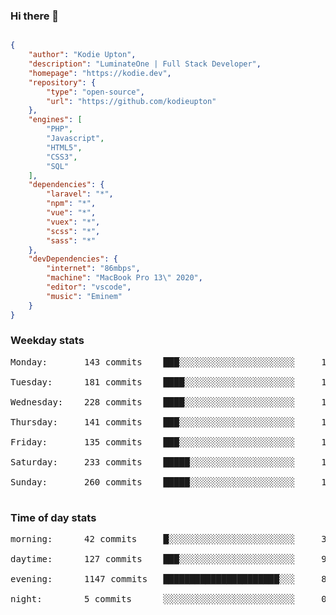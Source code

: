 ### Hi there 👋

```json

{
    "author": "Kodie Upton",
    "description": "LuminateOne | Full Stack Developer",
    "homepage": "https://kodie.dev",
    "repository": {
        "type": "open-source",
        "url": "https://github.com/kodieupton"
    },
    "engines": [
        "PHP",
        "Javascript",
        "HTML5",
        "CSS3",
        "SQL"
    ],
    "dependencies": {
        "laravel": "*",
        "npm": "*",
        "vue": "*",
        "vuex": "*",
        "scss": "*",
        "sass": "*"
    },
    "devDependencies": {
        "internet": "86mbps",
        "machine": "MacBook Pro 13\" 2020",
        "editor": "vscode",
        "music": "Eminem"
    }
}

```

<!-- GITHUB STATS START -->
### Weekday stats
<pre>Monday:       143 commits    ███░░░░░░░░░░░░░░░░░░░░░░     10.83%

Tuesday:      181 commits    ████░░░░░░░░░░░░░░░░░░░░░     13.70%

Wednesday:    228 commits    ████░░░░░░░░░░░░░░░░░░░░░     17.26%

Thursday:     141 commits    ███░░░░░░░░░░░░░░░░░░░░░░     10.67%

Friday:       135 commits    ███░░░░░░░░░░░░░░░░░░░░░░     10.22%

Saturday:     233 commits    █████░░░░░░░░░░░░░░░░░░░░     17.64%

Sunday:       260 commits    █████░░░░░░░░░░░░░░░░░░░░     19.68%

</pre>


 ### Time of day stats
<pre>morning:      42 commits     █░░░░░░░░░░░░░░░░░░░░░░░░     3.18%

daytime:      127 commits    ███░░░░░░░░░░░░░░░░░░░░░░     9.61%

evening:      1147 commits   ██████████████████████░░░     86.83%

night:        5 commits      ░░░░░░░░░░░░░░░░░░░░░░░░░     0.38%

</pre><!-- GITHUB STATS END -->
